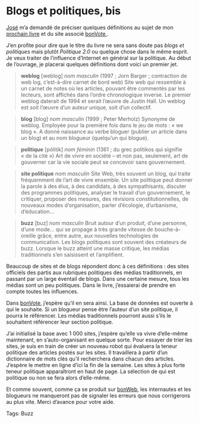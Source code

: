 # Blogs et politiques, bis

[José](http://carnetsdenuit.typepad.com/) m’a demandé de préciser quelques définitions au sujet de mon [prochain livre](http://blog.tcrouzet.com/2006/07/20/blogs-et-politique/) et du site associé [bonVote ](http://www.bonvote.com).

J’en profite pour dire que le titre du livre ne sera sans doute pas *blogs et politiques* mais plutôt *Politique 2.0* ou quelque chose dans le même esprit. Je veux traiter de l’influence d’Internet en général sur la politique. Au début de l’ouvrage, je placerai quelques définitions dont voici un premier jet.

> **weblog** \[weblog\] *nom masculin* (1997 ; Jorn Barger ; contraction de web log, c’est-à-dire carnet de bord web) Site web qui ressemble à un carnet de notes où les articles, pouvant être commentés par les lecteurs, sont affichés dans l’ordre chronologique inverse. Le premier weblog daterait de 1994 et serait l’œuvre de Justin Hall. Un weblog est soit l’œuvre d’un auteur unique, soit d’un collectif.

> **blog** \[blog\] *nom masculin* (1999 ; Peter Merholz) Synonyme de weblog. Employée pour la première fois dans le jeu de mots : « we blog ». A donné naissance au verbe bloguer (publier un article dans un blog) et au nom blogueur (quelqu’un qui blogue).

> **politique** \[pólitik\] *nom féminin* (1361 ; du grec politikos qui signifie « de la cité ») Art de vivre en société – et non pas, seulement, art de gouverner car la vie sociale peut se concevoir sans gouvernement.

> **site politique** *nom masculin* Site Web, très souvent un blog, qui traite fréquemment de l’art de vivre ensemble. Un site politique peut donner la parole à des élus, à des candidats, à des sympathisants, discuter des programmes politiques, analyser le travail d’un gouvernement, le critiquer, proposer des mesures, des révisions constitutionnelles, de nouveaux modes d’organisation, parler d’écologie, d’urbanisme, d’éducation…

> **buzz** \[buz\] *nom masculin* Bruit autour d’un produit, d’une personne, d’une mode… qui se propage à très grande vitesse de bouche-à-oreille grâce, entre autre, aux nouvelles technologies de communication. Les blogs politiques sont souvent des créateurs de buzz. Lorsque le buzz atteint une masse critique, les médias traditionnels s’en saisissent et l’amplifient.

Beaucoup de sites et de blogs répondent donc à ces définitions : des sites officiels des partis aux rubriques politiques des médias traditionnels, en passant par un large éventail de blogs. Dans une certaine mesure, tous les médias sont un peu politiques. Dans le livre, j’essaierai de prendre en compte toutes les influences.

Dans [bonVote](http://www.bonvote.com), j’espère qu’il en sera ainsi. La base de données est ouverte à qui le souhaite. Si un blogueur pense être l’auteur d’un site politique, il pourra le référencer. Les médias traditionnels pourront aussi s’ils le souhaitent référencer leur section politique.

J’ai initialisé la base avec 1 000 sites, j’espère qu’elle va vivre d’elle-même maintenant, en s’auto-organisant en quelque sorte. Pour essayer de trier les sites, je suis en train de créer un nouveau robot qui évaluera la teneur politique des articles postés sur les sites. Il travaillera à partir d’un dictionnaire de mots clés qu’il recherchera dans chacun des articles. J’espère le mettre en ligne d’ici la fin de la semaine. Les sites à plus forte teneur politique apparaîtront en haut de page. La sélection de qui est politique ou non se fera alors d’elle-même.

Et comme souvent, comme ça se produit sur [bonWeb](http://www.bonweb.com), les internautes et les blogueurs ne manqueront pas de signaler les erreurs que nous corrigerons au plus vite. Merci d’avance pour votre aide.

Tags: Buzz